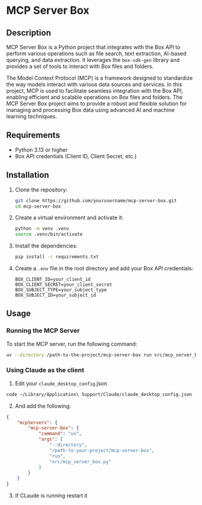 # MCP Server Box

## Description

MCP Server Box is a Python project that integrates with the Box API to perform various operations such as file search, text extraction, AI-based querying, and data extraction. It leverages the `box-sdk-gen` library and provides a set of tools to interact with Box files and folders.

The Model Context Protocol (MCP) is a framework designed to standardize the way models interact with various data sources and services. In this project, MCP is used to facilitate seamless integration with the Box API, enabling efficient and scalable operations on Box files and folders. The MCP Server Box project aims to provide a robust and flexible solution for managing and processing Box data using advanced AI and machine learning techniques.

## Requirements

- Python 3.13 or higher
- Box API credentials (Client ID, Client Secret, etc.)

## Installation

1. Clone the repository:

    ```sh
    git clone https://github.com/yourusername/mcp-server-box.git
    cd mcp-server-box
    ```

2. Create a virtual environment and activate it:

    ```sh
    python -m venv .venv
    source .venv/bin/activate
    ```

3. Install the dependencies:

    ```sh
    pip install -r requirements.txt
    ```

4. Create a `.env` file in the root directory and add your Box API credentials:

    ```.env
    BOX_CLIENT_ID=your_client_id
    BOX_CLIENT_SECRET=your_client_secret
    BOX_SUBJECT_TYPE=your_subject_type
    BOX_SUBJECT_ID=your_subject_id
    ```

## Usage

### Running the MCP Server

To start the MCP server, run the following command:

```sh
uv --directory /path-to-the-project/mcp-server-box run src/mcp_server_box.py
```

### Using Claude as the client

1. Edit your `claude_desktop_config`.json

```sh
code ~/Library/Application\ Support/Claude/claude_desktop_config.json
```

2. And add the following:
```json
{
    "mcpServers": {
        "mcp-server-box": {
            "command": "uv",
            "args": [
                "--directory",
                "/path-to-your-project/mcp-server-box",
                "run",
                "src/mcp_server_box.py"
            ]
        }
    }
}
```

3. If CLaude is running restart it